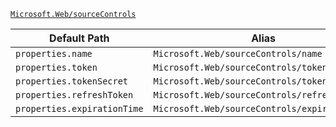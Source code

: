 [`Microsoft.Web/sourceControls`](https://docs.microsoft.com/en-us/azure/templates/microsoft.web/sourcecontrols)

| Default Path | Alias |
|---|---|
| `properties.name` | `Microsoft.Web/sourceControls/name` |
| `properties.token` | `Microsoft.Web/sourceControls/token` |
| `properties.tokenSecret` | `Microsoft.Web/sourceControls/tokenSecret` |
| `properties.refreshToken` | `Microsoft.Web/sourceControls/refreshToken` |
| `properties.expirationTime` | `Microsoft.Web/sourceControls/expirationTime` |

